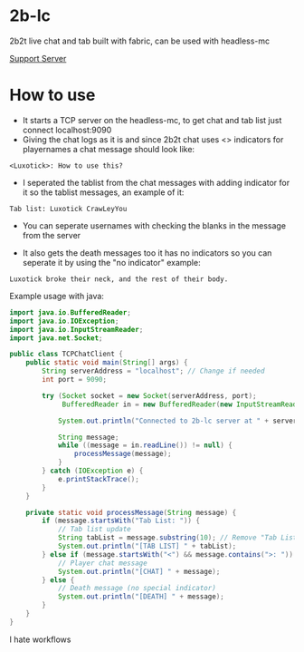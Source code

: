 # 2b-lc
 2b2t live chat and tab built with fabric, can be used with headless-mc

[Support Server](https://discord.gg/5trvjuqgm8)

# How to use
- It starts a TCP server on the headless-mc, to get chat and tab list just connect localhost:9090 
- Giving the chat logs as it is and since 2b2t chat uses <> indicators for playernames a chat message should look like:

```<Luxotick>: How to use this?```

- I seperated the tablist from the chat messages with adding indicator for it so the tablist messages, an example of it:

```Tab list: Luxotick CrawLeyYou```

- You can seperate usernames with checking the blanks in the message from the server

- It also gets the death messages too it has no indicators so you can seperate it by using the "no indicator" example:

```Luxotick broke their neck, and the rest of their body.```

Example usage with java:
```java
import java.io.BufferedReader;
import java.io.IOException;
import java.io.InputStreamReader;
import java.net.Socket;

public class TCPChatClient {
    public static void main(String[] args) {
        String serverAddress = "localhost"; // Change if needed
        int port = 9090;

        try (Socket socket = new Socket(serverAddress, port);
             BufferedReader in = new BufferedReader(new InputStreamReader(socket.getInputStream()))) {

            System.out.println("Connected to 2b-lc server at " + serverAddress + ":" + port);

            String message;
            while ((message = in.readLine()) != null) {
                processMessage(message);
            }
        } catch (IOException e) {
            e.printStackTrace();
        }
    }

    private static void processMessage(String message) {
        if (message.startsWith("Tab List: ")) {
            // Tab list update
            String tabList = message.substring(10); // Remove "Tab List: "
            System.out.println("[TAB LIST] " + tabList);
        } else if (message.startsWith("<") && message.contains(">: ")) {
            // Player chat message
            System.out.println("[CHAT] " + message);
        } else {
            // Death message (no special indicator)
            System.out.println("[DEATH] " + message);
        }
    }
}
```

I hate workflows
